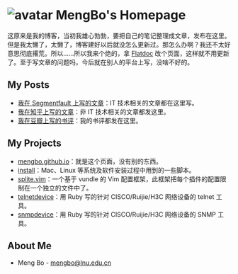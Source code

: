 ![avatar](https://avatars1.githubusercontent.com/u/19443?v=4&s=40) MengBo's Homepage
==========

这原来是我的博客，当初我雄心勃勃，要把自己的笔记整理成文章，发布在这里。但是我太懒了，太懒了，博客建好以后就没怎么更新过。那怎么办啊？我还不太好意思彻底撂荒。所以……所以我来个绝的，拿 [Flatdoc](http://ricostacruz.com/flatdoc/) 改个页面，这样就不用更新了。至于写文章的问题吗，今后就在别人的平台上写，没啥不好的。


My Posts
--------

* [我在 Segmentfault 上写的文章](https://segmentfault.com/u/mengbo/articles)：IT 技术相关的文章都在这里写。
* [我在知乎上写的文章](https://www.zhihu.com/people/bo-meng-95/posts)：非 IT 技术相关的文章都发这里。
* [我在豆瓣上写的书评](https://www.douban.com/people/2131901/reviews)：我的书评都发在这里。


My Projects
-----------

* [mengbo.github.io](https://github.com/mengbo/mengbo.github.io)：就是这个页面，没有别的东西。
* [install](https://github.com/mengbo/install)：Mac、Linux 等系统及软件安装过程中用到的一些脚本。
* [splite.vim](https://github.com/mengbo/splite.vim)：一个基于 vundle 的 Vim 配置框架，此框架把每个插件的配置限制在一个独立的文件中了。
* [telnetdevice](https://github.com/mengbo/telnetdevice)：用 Ruby 写的针对 CISCO/Ruijie/H3C 网络设备的 telnet 工具。
* [snmpdevice](https://github.com/mengbo/snmpdevice)：用 Ruby 写的针对 CISCO/Ruijie/H3C 网络设备的 SNMP 工具。


About Me
--------

* Meng Bo - mengbo@lnu.edu.cn

